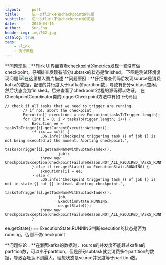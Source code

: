 ```yaml
---
layout:     post
title:      记一次flink不做checkpoint的问题
subtitle:   记一次flink不做checkpoint的问题
date:       2020-04-16
author:     Sun.Zhu
header-img: img/062.jpg
catalog: true
tags:
    - Flink
    - 执行流程
---
```


**问题现象：**Flink UI界面查看checkpoint的metrics发现一直没有做checkpoint，仔细排查发现有部分subtask的状态是finished。
下图是测试环境复现问题
![在这里插入图片描述](https://img-blog.csdnimg.cn/20200413234511312.png?x-oss-process=image/watermark,type_ZmFuZ3poZW5naGVpdGk,shadow_10,text_aHR0cHM6Ly9ibG9nLmNzZG4ubmV0L3dlaXhpbl80MTYwODA2Ng==,size_16,color_FFFFFF,t_70)
**问题原因：**仔细排查代码后发现source是消费kafka的数据，配置的并行度大于kafka的partition数，导致有部分subtask空闲，然后状态变为finished。后来查看了checkpoint过程的源码得以佐证。
在CheckpointCoordinator类的triggerCheckpoint方法中有如下代码段

```
// check if all tasks that we need to trigger are running.
		// if not, abort the checkpoint
		Execution[] executions = new Execution[tasksToTrigger.length];
		for (int i = 0; i < tasksToTrigger.length; i++) {
			Execution ee = tasksToTrigger[i].getCurrentExecutionAttempt();
			if (ee == null) {
				LOG.info("Checkpoint triggering task {} of job {} is not being executed at the moment. Aborting checkpoint.",
						tasksToTrigger[i].getTaskNameWithSubtaskIndex(),
						job);
				throw new CheckpointException(CheckpointFailureReason.NOT_ALL_REQUIRED_TASKS_RUNNING);
			} else if (ee.getState() == ExecutionState.RUNNING) {
				executions[i] = ee;
			} else {
				LOG.info("Checkpoint triggering task {} of job {} is not in state {} but {} instead. Aborting checkpoint.",
						tasksToTrigger[i].getTaskNameWithSubtaskIndex(),
						job,
						ExecutionState.RUNNING,
						ee.getState());
				throw new CheckpointException(CheckpointFailureReason.NOT_ALL_REQUIRED_TASKS_RUNNING);
			}
```
ee.getState() == ExecutionState.RUNNING判断execution的状态是否为running，否则不做checkpoint

**问题结论：**在消费kafka的数据时，source的并发度不能超过kafka的partition数，可以小于partition，但是部分subtask就会消费多个partition的数据，导致吞吐达不到最大，理想状态是source并发度等于partition数。
